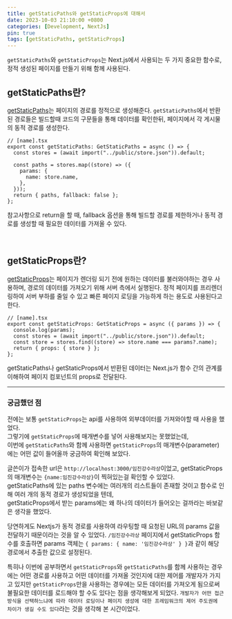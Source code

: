 ```yaml
---
title: getStaticPaths와 getStaticProps에 대해서
date: 2023-10-03 21:10:00 +0800
categories: [Development, NextJs]
pin: true
tags: [getStaticPaths, getStaticProps]
---
```


`getStaticPaths`와 `getStaticProps`는 Next.js에서 사용되는 두 가지 중요한 함수로, 정적 생성된 페이지를 만들기 위해 함께 사용된다.
<br/>

## getStaticPaths란?

[getStaticPaths](https://nextjs.org/docs/pages/building-your-application/data-fetching/get-static-paths)는 페이지의 경로를 정적으로 생성해준다. `getStaticPaths`에서 반환된 경로들은 빌드할때 코드의 구문들을 통해 데이터를 확인한뒤, 페이지에서 각 게시물의 동적 경로를 생성한다.

```tsx
// [name].tsx
export const getStaticPaths: GetStaticPaths = async () => {
  const stores = (await import("../public/store.json")).default;

  const paths = stores.map((store) => ({
    params: {
      name: store.name,
    },
  }));
  return { paths, fallback: false };
};
```

참고사항으로 return을 할 때, fallback 옵션을 통해 빌드할 경로를 제한하거나 동적 경로를 생성할 때 필요한 데이터를 가져올 수 있다.

<br/>

## getStaticProps란?

[getStaticProps](https://nextjs.org/docs/pages/building-your-application/data-fetching/get-static-props)는 페이지가 렌더링 되기 전에 원하는 데이터를 불러와야하는 경우 사용하며, 경로의 데이터를 가져오기 위해 서버 측에서 실행된다.
정적 페이지를 프리렌더링하여 서버 부하를 줄일 수 있고 빠른 페이지 로딩을 가능하게 하는 용도로 사용된다고 한다.

```tsx
// [name].tsx
export const getStaticProps: GetStaticProps = async ({ params }) => {
  console.log(params);
  const stores = (await import("../public/store.json")).default;
  const store = stores.find((store) => store.name === params?.name);
  return { props: { store } };
};
```

getStaticPaths나 getStaticProps에서 반환된 데이터는 Next.js가 함수 간의 관계를 이해하여 페이지 컴포넌트의 props로 전달된다.
<br/>

---

### 궁금했던 점

전에는 보통 `getStaticProps`는 api를 사용하여 외부데이터를 가져와야할 때 사용을 했었다.<br/>
그렇기에 `getStaticProps`에 매개변수를 넣어 사용해보지는 못했었는데,<br/>
이번에 `getStaticPaths`와 함께 사용하면 `getStaticProps`의 매개변수(parameter)에는 어떤 값이 들어올까 궁금하여 확인해 보았다.

글쓴이가 접속한 url은 `http://localhost:3000/임진강수라상`이었고, getStaticProps의 매개변수는 `{name:임진강수라상}`이 찍혀있는걸 확인할 수 있었다.<br/>
getStaticPaths에 있는 paths 변수에는 여러개의 리스트들이 존재할 것이고 함수로 인해 여러 개의 동적 경로가 생성되었을 텐데,<br/>
getStaticProps에서 받는 params에는 왜 하나의 데이터가 들어오는 걸까라는 바보같은 생각을 했었다.

당연하게도 Nextjs가 동적 경로를 사용하여 라우팅할 때 요청된 URL의 params 값을 전달하기 때문이라는 것을 알 수 있었다.
`/임진강수라상` 페이지에서 getStaticProps 함수를 호출하면 params 객체는 `{ params: { name: '임진강수라상' } }`과 같이 해당 경로에서 추출한 값으로 설정된다.

특히나 이번에 공부하면서 `getStaticProps`와 `getStaticPaths`를 함께 사용하는 경우에는 어떤 경로를 사용하고 어떤 데이터를 가져올 것인지에 대한 제어를 개발자가 가지고 있지만
`getStaticProps`만을 사용하는 경우에는 모든 데이터를 가져오게 됨으로써 불필요한 데이터를 로드해야 할 수도 있다는 점을 생각해보게 되었다.
`개발자가 어떤 접근 방식을 선택하느냐에 따라 데이터 로딩이나 페이지 생성에 대한 프레임워크의 제어 주도권에 차이가 생길 수도 있다`라는 것을 생각해 본 시간이었다.
